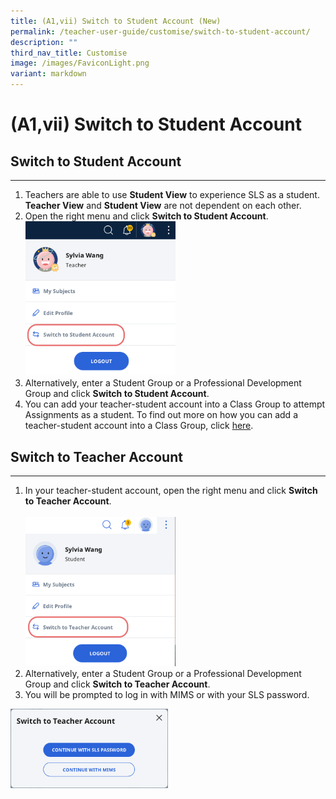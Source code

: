 ```yaml
---
title: (A1,vii) Switch to Student Account (New)
permalink: /teacher-user-guide/customise/switch-to-student-account/
description: ""
third_nav_title: Customise
image: /images/FaviconLight.png
variant: markdown
---
```

<h1>(A1,vii) Switch to Student Account</h1>
<h2>Switch to Student Account</h2>
<hr>
<ol>
  <li>Teachers are able to use <strong>Student View</strong> to experience SLS as a student. <strong>Teacher View</strong> and <strong>Student View</strong> are not dependent on each other.</li>
  <li>Open the right menu and click <strong>Switch to Student Account</strong>.</li>
	<img alt="Switch to Student Account" style="width: 50%;" src="/images/2Teacher/Cu-TeacherStudent.png">  
<li>Alternatively, enter a Student Group or a Professional Development Group and click <strong>Switch to Student Account</strong>.</li>
  <li>You can add your teacher-student account into a Class Group to attempt Assignments as a student. To find out more on how you can add a teacher-student account into a Class Group, click <a target="_blank" href="/teacher-user-guide/organise/add-teachers-as-students-to-a-class-group/">here</a>.</li>
</ol>
<h2>Switch to Teacher Account</h2>
<hr>
<ol><li>In your teacher-student account, open the right menu and click <strong>Switch to Teacher Account</strong>.</li>
<br>
<img alt="Switch to Student Account" style="width: 50%;" src="/images/2Teacher/Cu-TeacherStudent1.png">
<br> 
<li>Alternatively, enter a Student Group or a Professional Development Group and click <strong>Switch to Teacher Account</strong>.</li>
<li>You will be prompted to log in with MIMS or with your SLS password.</li>
</ol>
<img alt="Switch to Student Account" style="width: 50%;" src="/images/2Teacher/Cu-TeacherStudent2.png">